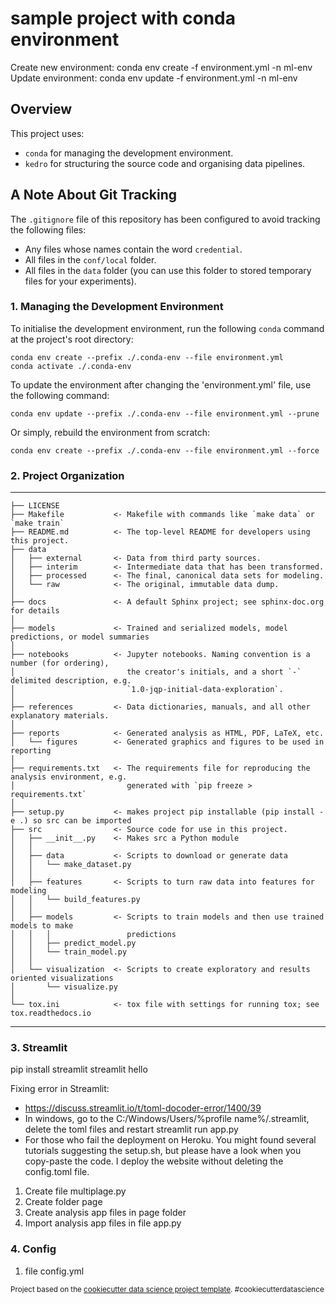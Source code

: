 sample project with conda environment
==============================

Create new environment: conda env create -f environment.yml -n ml-env
Update environment: conda env update -f environment.yml -n ml-env


## Overview

This project uses:

* `conda` for managing the development environment.
* `kedro` for structuring the source code and organising data pipelines.


## A Note About Git Tracking

The `.gitignore` file of this repository has been configured to avoid tracking the following files:

* Any files whose names contain the word `credential`.
* All files in the `conf/local` folder.
* All files in the `data` folder (you can use this folder to stored temporary files for your experiments).


### 1. Managing the Development Environment

To initialise the development environment, run the following `conda` command at the project's root directory:

```
conda env create --prefix ./.conda-env --file environment.yml
conda activate ./.conda-env
```

To update the environment after changing the 'environment.yml' file, use the following command:

```
conda env update --prefix ./.conda-env --file environment.yml --prune
```

Or simply, rebuild the environment from scratch:

```
conda env create --prefix ./.conda-env --file environment.yml --force
```


### 2. Project Organization
------------

    ├── LICENSE
    ├── Makefile           <- Makefile with commands like `make data` or `make train`
    ├── README.md          <- The top-level README for developers using this project.
    ├── data
    │   ├── external       <- Data from third party sources.
    │   ├── interim        <- Intermediate data that has been transformed.
    │   ├── processed      <- The final, canonical data sets for modeling.
    │   └── raw            <- The original, immutable data dump.
    │
    ├── docs               <- A default Sphinx project; see sphinx-doc.org for details
    │
    ├── models             <- Trained and serialized models, model predictions, or model summaries
    │
    ├── notebooks          <- Jupyter notebooks. Naming convention is a number (for ordering),
    │                         the creator's initials, and a short `-` delimited description, e.g.
    │                         `1.0-jqp-initial-data-exploration`.
    │
    ├── references         <- Data dictionaries, manuals, and all other explanatory materials.
    │
    ├── reports            <- Generated analysis as HTML, PDF, LaTeX, etc.
    │   └── figures        <- Generated graphics and figures to be used in reporting
    │
    ├── requirements.txt   <- The requirements file for reproducing the analysis environment, e.g.
    │                         generated with `pip freeze > requirements.txt`
    │
    ├── setup.py           <- makes project pip installable (pip install -e .) so src can be imported
    ├── src                <- Source code for use in this project.
    │   ├── __init__.py    <- Makes src a Python module
    │   │
    │   ├── data           <- Scripts to download or generate data
    │   │   └── make_dataset.py
    │   │
    │   ├── features       <- Scripts to turn raw data into features for modeling
    │   │   └── build_features.py
    │   │
    │   ├── models         <- Scripts to train models and then use trained models to make
    │   │   │                 predictions
    │   │   ├── predict_model.py
    │   │   └── train_model.py
    │   │
    │   └── visualization  <- Scripts to create exploratory and results oriented visualizations
    │       └── visualize.py
    │
    └── tox.ini            <- tox file with settings for running tox; see tox.readthedocs.io


--------


### 3. Streamlit
pip install streamlit
streamlit hello

Fixing error in Streamlit:
- https://discuss.streamlit.io/t/toml-docoder-error/1400/39
- In windows, go to the C:/Windows/Users/%profile name%/.streamlit, delete the toml files and restart streamlit run app.py
- For those who fail the deployment on Heroku. You might found several tutorials suggesting the setup.sh, but please have a look when you copy-paste the code. I deploy the website without deleting the config.toml file. 

1. Create file multiplage.py
2. Create folder page
3. Create analysis app files in page folder
4. Import analysis app files in file app.py

### 4. Config
1. file config.yml



<p><small>Project based on the <a target="_blank" href="https://drivendata.github.io/cookiecutter-data-science/">cookiecutter data science project template</a>. #cookiecutterdatascience</small></p>
